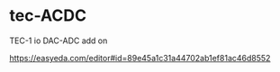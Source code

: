 # tec-ACDC

TEC-1 io DAC-ADC add on 

https://easyeda.com/editor#id=89e45a1c31a44702ab1ef81ac46d8552
